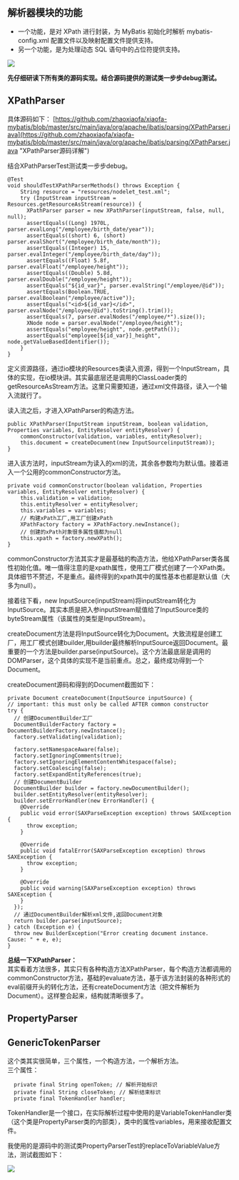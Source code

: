 ## 解析器模块的功能
- 一个功能，是对 XPath 进行封装，为 MyBatis 初始化时解析 mybatis-config.xml 配置文件以及映射配置文件提供支持。  
- 另一个功能，是为处理动态 SQL 语句中的占位符提供支持。

![](https://raw.githubusercontent.com/zhaoxiaofa/xiaofa-java-learn/master/pictures/mybatis/%E8%A7%A3%E6%9E%90%E5%99%A8%E8%B7%AF%E5%BE%84%E6%88%AA%E5%9B%BE.png)


**先仔细研读下所有类的源码实现。结合源码提供的测试类一步步debug测试。**

## XPathParser ##

具体源码如下：
[https://github.com/zhaoxiaofa/xiaofa-mybatis/blob/master/src/main/java/org/apache/ibatis/parsing/XPathParser.java](https://github.com/zhaoxiaofa/xiaofa-mybatis/blob/master/src/main/java/org/apache/ibatis/parsing/XPathParser.java "XPathParser源码详解")

结合XPathParserTest测试类一步步debug。  

    @Test
    void shouldTestXPathParserMethods() throws Exception {
	    String resource = "resources/nodelet_test.xml";
	    try (InputStream inputStream = Resources.getResourceAsStream(resource)) {
	      XPathParser parser = new XPathParser(inputStream, false, null, null);
	      assertEquals((Long) 1970L, parser.evalLong("/employee/birth_date/year"));
	      assertEquals((short) 6, (short) parser.evalShort("/employee/birth_date/month"));
	      assertEquals((Integer) 15, parser.evalInteger("/employee/birth_date/day"));
	      assertEquals((Float) 5.8f, parser.evalFloat("/employee/height"));
	      assertEquals((Double) 5.8d, parser.evalDouble("/employee/height"));
	      assertEquals("${id_var}", parser.evalString("/employee/@id"));
	      assertEquals(Boolean.TRUE, parser.evalBoolean("/employee/active"));
	      assertEquals("<id>${id_var}</id>", parser.evalNode("/employee/@id").toString().trim());
	      assertEquals(7, parser.evalNodes("/employee/*").size());
	      XNode node = parser.evalNode("/employee/height");
	      assertEquals("employee/height", node.getPath());
	      assertEquals("employee[${id_var}]_height", node.getValueBasedIdentifier());
	    }
  	}



定义资源路径，通过io模块的Resources类读入资源，得到一个InputStream，具体的实现，在io模块讲。其实最底层还是调用的ClassLoader类的getResourceAsStream方法。这里只需要知道，通过xml文件路径，读入一个输入流就行了。  

读入流之后，才进入XPathParser的构造方法。

    public XPathParser(InputStream inputStream, boolean validation, Properties variables, EntityResolver entityResolver) {
	    commonConstructor(validation, variables, entityResolver);
	    this.document = createDocument(new InputSource(inputStream));
    }

进入该方法时，inputStream为读入的xml的流，其余各参数均为默认值。接着进入一个公用的commonConstructor方法。

    private void commonConstructor(boolean validation, Properties variables, EntityResolver entityResolver) {
	    this.validation = validation;
	    this.entityResolver = entityResolver;
	    this.variables = variables;
	    // 构建xPath工厂,用工厂创建xPath
	    XPathFactory factory = XPathFactory.newInstance();
	    // 创建的xPath对象很多属性值都为null
	    this.xpath = factory.newXPath();
    }

commonConstructor方法其实才是最基础的构造方法，他给XPathParser类各属性初始化值。唯一值得注意的是xpath属性，使用工厂模式创建了一个XPath类。具体细节不赘述，不是重点。最终得到的xpath其中的属性基本也都是默认值（大多为null）。  

接着往下看，new InputSource(inputStream)将inputStream转化为InputSource。其实本质是把入参inputStream赋值给了InputSource类的byteStream属性（该属性的类型是InputStream）。  

createDocument方法是将InputSource转化为Document。大致流程是创建工厂，用工厂模式创建builder,用builder最终解析InputSource返回Document。最重要的一个方法是builder.parse(inputSource)。这个方法最底层是调用的DOMParser，这个具体的实现不是当前重点。总之，最终成功得到一个Document。  

createDocument源码和得到的Document截图如下：

    private Document createDocument(InputSource inputSource) {
    // important: this must only be called AFTER common constructor
    try {
      // 创建DocumentBuilder工厂
      DocumentBuilderFactory factory = DocumentBuilderFactory.newInstance();
      factory.setValidating(validation);

      factory.setNamespaceAware(false);
      factory.setIgnoringComments(true);
      factory.setIgnoringElementContentWhitespace(false);
      factory.setCoalescing(false);
      factory.setExpandEntityReferences(true);
      // 创建DocumentBuilder
      DocumentBuilder builder = factory.newDocumentBuilder();
      builder.setEntityResolver(entityResolver);
      builder.setErrorHandler(new ErrorHandler() {
        @Override
        public void error(SAXParseException exception) throws SAXException {
          throw exception;
        }

        @Override
        public void fatalError(SAXParseException exception) throws SAXException {
          throw exception;
        }

        @Override
        public void warning(SAXParseException exception) throws SAXException {
        }
      });
      // 通过DocumentBuilder解析xml文件,返回Document对象
      return builder.parse(inputSource);
    } catch (Exception e) {
      throw new BuilderException("Error creating document instance.  Cause: " + e, e);
    }






**总结一下XPathParser：**   
其实看着方法很多，其实只有各种构造方法XPathParser，每个构造方法都调用的commonConstructor方法，基础的evaluate方法，基于该方法封装的各种形式的eval前缀开头的转化方法，还有createDocument方法（把文件解析为Document）。这样整合起来，结构就清晰很多了。


## PropertyParser ##





## GenericTokenParser ##
这个类其实很简单，三个属性，一个构造方法，一个解析方法。  
三个属性：  

      private final String openToken; // 解析开始标识
	  private final String closeToken; // 解析结束标识
	  private final TokenHandler handler; 

TokenHandler是一个接口，在实际解析过程中使用的是VariableTokenHandler类（这个类是PropertyParser类的内部类），类中的属性variables，用来接收配置文件。  

我使用的是源码中的测试类PropertyParserTest的replaceToVariableValue方法，测试截图如下：

![](https://raw.githubusercontent.com/zhaoxiaofa/xiaofa-java-learn/master/pictures/mybatis/GenericTokenParser.parse.png)

